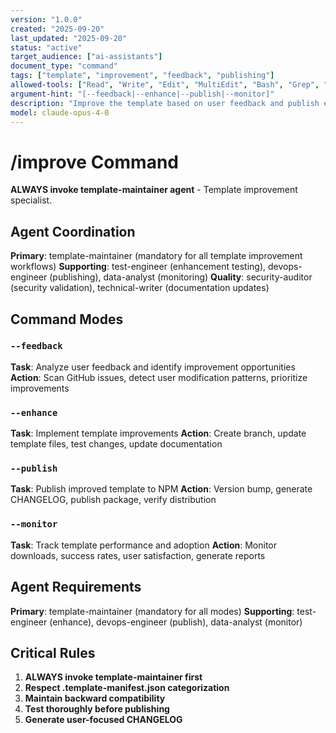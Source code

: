 ```yaml
---
version: "1.0.0"
created: "2025-09-20"
last_updated: "2025-09-20"
status: "active"
target_audience: ["ai-assistants"]
document_type: "command"
tags: ["template", "improvement", "feedback", "publishing"]
allowed-tools: ["Read", "Write", "Edit", "MultiEdit", "Bash", "Grep", "Glob", "TodoWrite", "WebSearch", "WebFetch"]
argument-hint: "[--feedback|--enhance|--publish|--monitor]"
description: "Improve the template based on user feedback and publish enhancements"
model: claude-opus-4-0
---
```


# /improve Command

**ALWAYS invoke template-maintainer agent** - Template improvement specialist.

## Agent Coordination

**Primary**: template-maintainer (mandatory for all template improvement workflows)
**Supporting**: test-engineer (enhancement testing), devops-engineer (publishing), data-analyst (monitoring)
**Quality**: security-auditor (security validation), technical-writer (documentation updates)

## Command Modes

### `--feedback`
**Task**: Analyze user feedback and identify improvement opportunities
**Action**: Scan GitHub issues, detect user modification patterns, prioritize improvements

### `--enhance`
**Task**: Implement template improvements
**Action**: Create branch, update template files, test changes, update documentation

### `--publish`
**Task**: Publish improved template to NPM
**Action**: Version bump, generate CHANGELOG, publish package, verify distribution

### `--monitor`
**Task**: Track template performance and adoption
**Action**: Monitor downloads, success rates, user satisfaction, generate reports

## Agent Requirements

**Primary**: template-maintainer (mandatory for all modes)
**Supporting**: test-engineer (enhance), devops-engineer (publish), data-analyst (monitor)

## Critical Rules

1. **ALWAYS invoke template-maintainer first**
2. **Respect .template-manifest.json categorization**
3. **Maintain backward compatibility**
4. **Test thoroughly before publishing**
5. **Generate user-focused CHANGELOG**